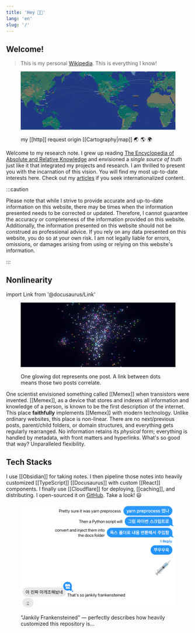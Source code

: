 ```yaml
---
title: 'Hey 👋🏻'
lang: 'en'
slug: '/'
---
```


## Welcome!

> This is my personal [Wikipedia](https://en.wikipedia.org/wiki/Wikipedia).
> This is everything I know!

<figure>

![my http request origin map 🌏 🌎 🌍](assets/5BE46A.png)

<figcaption>

my [[http]] request origin [[Cartography|map]] 🌏 🌎 🌍

</figcaption>
</figure>

Welcome to my research note.
I grew up reading [The Encyclopedia of Absolute and Relative Knowledge](https://en.wikipedia.org/wiki/L%27Encyclop%C3%A9die_du_savoir_relatif_et_absolu) and envisioned a _single source of truth_ just like it that integrated my projects and research.
I am thrilled to present you with the incarnation of this vision.
You will find my most up-to-date interests here.
Check out my [articles](/w/archive) if you seek internationalized content.

:::caution

Please note that while I strive to provide accurate and up-to-date information on this website, there may be times when the information presented needs to be corrected or updated. Therefore, I cannot guarantee the accuracy or completeness of the information provided on this website. Additionally, the information presented on this website should not be construed as professional advice. If you rely on any data presented on this website, you do so at your own risk. I am not legally liable for errors, omissions, or damages arising from using or relying on this website's information.

:::

## Nonlinearity

import Link from '@docusaurus/Link'

<Link href="/3d">

<figure>

![One glowing dot is one post. A link between dots means they correlate.](assets/2D738C.png)

<figcaption>One glowing dot represents one post. A link between dots means those two posts correlate.</figcaption>
</figure>

</Link>

One scientist envisioned something called [[Memex]] when transistors were invented.
[[Memex]], as a device that stores and indexes all information and knowledge of a person, is known to be the first description of the internet.
This place **faithfully** implements [[Memex]] with modern technology.
Unlike ordinary websites, this place is non-linear.
There are no next/previous posts, parent/child folders, or domain structures, and everything gets regularly rearranged.
No information retains its _physical_ form; everything is handled by metadata, with front matters and hyperlinks.
What's so good that way? Unparalleled flexibility.

## Tech Stacks

I use [[Obsidian]] for taking notes.
I then pipeline those notes into heavily customized [[TypeScript]] [[Docusaurus]] with custom [[React]] components.
I finally use [[Cloudflare]] for deploying, [[caching]], and distributing.
I open-sourced it on [GitHub](https://github.com/anaclumos/extracranial).
Take a look! 😃

<figure>

!["Jankily Frankensteined" — perfectly describes how heavily customized this repository is...](assets/7DB1EF.png)

<figcaption>"Jankily Frankensteined" — perfectly describes how heavily customized this repository is...</figcaption>
</figure>

